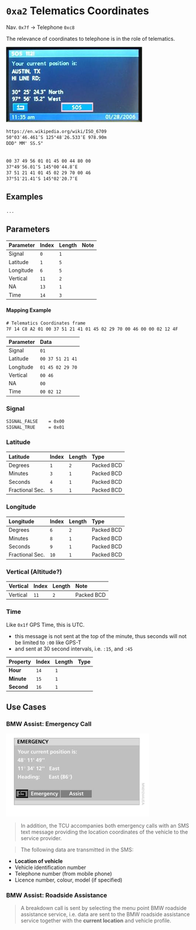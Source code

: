 # `0xa2` Telematics Coordinates

Nav. `0x7f` → Telephone `0xc8`

The relevance of coordinates to telephone is in the role of telematics.

![Telematics: Coordinates](telematics/coordinates.jpg)


    https://en.wikipedia.org/wiki/ISO_6709
    50°03′46.461″S 125°48′26.533″E 978.90m
    DDD° MM' SS.S"
    
    
    00 37 49 56 01 01 45 00 44 80 00
    37°49′56.01″S 145°00′44.8″E
    37 51 21 41 01 45 02 29 70 00 46
    37°51′21.41″S 145°02′20.7″E

## Examples

    ...

## Parameters

Parameter|Index|Length|Note
:---|:---|:---|:---
Signal|`0`|`1`|
Latitude|`1`|`5`|
Longitude|`6`|`5`|
Vertical|`11`|`2`|
NA|`13`|`1`|
Time|`14`|`3`|

#### Mapping Example

    # Telematics Coordinates frame
    7F 14 C8 A2 01 00 37 51 21 41 01 45 02 29 70 00 46 00 00 02 12 4F

Parameter|Data
:---|:---
Signal|`01`|
Latitude|`00 37 51 21 41`|
Longitude|`01 45 02 29 70`|
Vertical|`00 46`|
NA|`00`|
Time|`00 02 12`

### Signal

    SIGNAL_FALSE    = 0x00
    SIGNAL_TRUE     = 0x01

### Latitude

Latitude|Index|Length|Type
:---|:---|:---|:---
Degrees|`1`|`2`|Packed BCD
Minutes|`3`|`1`|Packed BCD
Seconds|`4`|`1`|Packed BCD
Fractional Sec.|`5`|`1`|Packed BCD

### Longitude

Longitude|Index|Length|Type
:---|:---|:---|:---
Degrees|`6`|`2`|Packed BCD
Minutes|`8`|`1`|Packed BCD
Seconds|`9`|`1`|Packed BCD
Fractional Sec.|`10`|`1`|Packed BCD

### Vertical (Altitude?)

Vertical|Index|Length|Note
:---|:---|:---|:---
Vertical|`11`|`2`|Packed BCD

### Time

Like `0x1f` GPS Time, this is UTC.

- this message is not sent at the top of the minute, thus seconds will not be limited to `:00` like GPS-T
- and sent at 30 second intervals, i.e. `:15`, and `:45`

Property|Index|Length|Type
:---|:---|:---|:---
**Hour**|`14`|`1`|
**Minute**|`15`|`1`|
**Second**|`16`|`1`|

## Use Cases

### BMW Assist: Emergency Call

![Telematics: Coordinates](telematics/coordinates.png)

> In addition, the TCU accompanies both emergency calls with an SMS text message providing the location coordinates of the vehicle to the service provider.

> The following data are transmitted in the SMS:
- **Location of vehicle**
- Vehicle identification number
- Telephone number (from mobile phone)
- Licence number, colour, model (if specified)

### BMW Assist: Roadside Assistance

> A breakdown call is sent by selecting the menu point BMW roadside assistance service, i.e. data are sent to the BMW roadside assistance service together with the **current location** and vehicle profile.